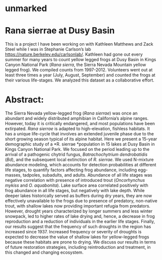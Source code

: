 # unmarked

# Rana sierrae at Dusy Basin
This is a project I have been working on with Kathleen Matthews and Zack Steel while I was in Stephanie Carlson’s lab https://nature.berkeley.edu/carlsonlab/.  Kathleen had gone out every summer for many years to count yellow legged frogs at Dusy Basin in Kings Canyon National Park (*Rana sierra*, the Sierra Nevada Mountain yellow legged frog). We compiled counts from 1997-2012. Volunteers went out at least three times a year (July, August, September) and counted the frogs at their various life-stages. We analyzed this dataset as a collaborative effort. 


# Abstract:

The Sierra Nevada yellow-legged frog (*Rana sierrae*) was once an abundant and widely distributed amphibian in California’s alpine ranges. However, today it is critically endangered, and most populations have been extirpated. *Rana sierrae* is adapted to high-elevation, fishless habitats. It has a unique life-cycle that involves an extended juvenile phase due to the short growing season typical of its alpine habitat. Here we present a 15-year demographic study of a *R. sierrae *population in 15 lakes at Dusy Basin in Kings Canyon National Park. We focused on the period leading up to the arrival of a pathogenic chytrid fungus, *Batrachochytrium dendrobatidis* (*Bd*), and the subsequent local extinction of *R. sierrae*. We used N-mixture abundance modeling, which accounts for detection probabilities at different life stages, to quantify factors affecting frog abundance, including egg-masses, tadpoles, subadults, and adults. Abundance of all life stages was negative correlation with presence of introduced trout (*Oncorhynchus mykiss* and *O. aquabonita*). Lake surface area correlated positively with frog abundance in all life stages, but negatively with lake depth. While deeper lakes historically served as buffers during dry years, they are now effectively unavailable to the frogs due to presence of predatory, non-native trout, with shallow lakes now providing important refugia from predators. However, drought years characterized by longer summers and less winter snowpack, led to higher rates of lake drying and, hence, a decrease in frog reproduction and a reduction of individuals in the earlier life stages. Finally, our results suggest that the frequency of such droughts in the region has increased since 1937. Increased frequency or severity of droughts is expected to decrease the value of shallow lakes for yellow-legged frogs because these habitats are prone to drying. We discuss our results in terms of future restoration strategies, including reintroduction and treatment, in this changed and changing ecosystem.

